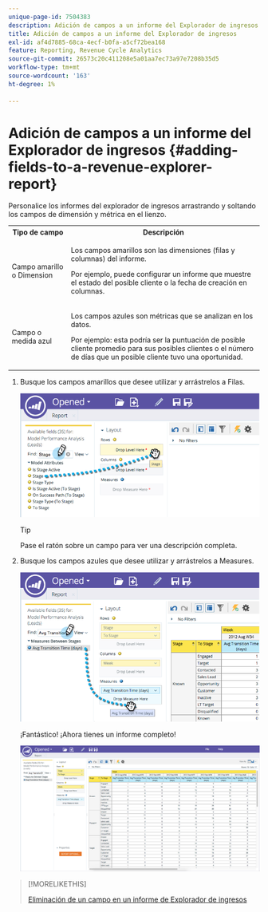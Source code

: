 ```yaml
---
unique-page-id: 7504383
description: Adición de campos a un informe del Explorador de ingresos - Documentos de Marketo - Documentación del producto
title: Adición de campos a un informe del Explorador de ingresos
exl-id: af4d7885-68ca-4ecf-b0fa-a5cf72bea168
feature: Reporting, Revenue Cycle Analytics
source-git-commit: 26573c20c411208e5a01aa7ec73a97e7208b35d5
workflow-type: tm+mt
source-wordcount: '163'
ht-degree: 1%

---
```


# Adición de campos a un informe del Explorador de ingresos {#adding-fields-to-a-revenue-explorer-report}

Personalice los informes del explorador de ingresos arrastrando y soltando los campos de dimensión y métrica en el lienzo.

<table>
 <tbody>
  <tr>
   <th>Tipo de campo</th>
   <th>Descripción</th>
  </tr>
  <tr>
   <td>Campo amarillo o Dimension</td>
   <td><p>Los campos amarillos son las dimensiones (filas y columnas) del informe.</p><p>Por ejemplo, puede configurar un informe que muestre el estado del posible cliente o la fecha de creación en columnas.</p></td>
  </tr>
  <tr>
   <td>Campo o medida azul</td>
   <td><p>Los campos azules son métricas que se analizan en los datos.</p><p>Por ejemplo: esta podría ser la puntuación de posible cliente promedio para sus posibles clientes o el número de días que un posible cliente tuvo una oportunidad.</p></td>
  </tr>
 </tbody>
</table>

1. Busque los campos amarillos que desee utilizar y arrástrelos a Filas.

   ![](assets/image2015-3-24-15-3a22-3a34.png)

   >[!TIP]
   >
   >Pase el ratón sobre un campo para ver una descripción completa.

1. Busque los campos azules que desee utilizar y arrástrelos a Measures.

   ![](assets/image2015-3-24-15-3a53-3a5.png)

   ¡Fantástico! ¡Ahora tienes un informe completo!

   ![](assets/image2015-3-24-15-3a55-3a7.png)

>[!MORELIKETHIS]
>
>[Eliminación de un campo en un informe de Explorador de ingresos](/help/marketo/product-docs/reporting/revenue-cycle-analytics/revenue-explorer/deleting-a-field-in-a-revenue-explorer-report.md)
